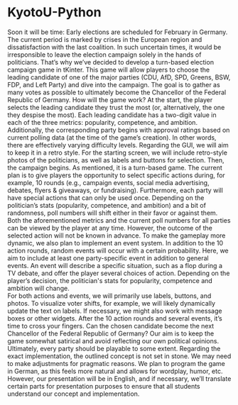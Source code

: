 # KyotoU-Python
Soon it will be time: Early elections are scheduled for February in Germany. The current 
period is marked by crises in the European region and dissatisfaction with the last coalition. In 
such uncertain times, it would be irresponsible to leave the election campaign solely in the 
hands of politicians. That’s why we’ve decided to develop a turn-based election campaign game 
in tKinter. This game will allow players to choose the leading candidate of one of the major 
parties (CDU, AfD, SPD, Greens, BSW, FDP, and Left Party) and dive into the campaign. The goal 
is to gather as many votes as possible to ultimately become the Chancellor of the Federal 
Republic of Germany. 
How will the game work? 
At the start, the player selects the leading candidate they trust the most (or, alternatively, the 
one they despise the most). Each leading candidate has a two-digit value in each of the three 
metrics: popularity, competence, and ambition. Additionally, the corresponding party begins 
with approval ratings based on current polling data (at the time of the game’s creation). In other 
words, there are effectively varying difficulty levels. Regarding the GUI, we will aim to keep it in a 
retro style. For the starting screen, we will include retro-style photos of the politicians, as well as 
labels and buttons for selection. 
Then, the campaign begins. As mentioned, it is a turn-based game. The current plan is to give 
players the opportunity to select specific actions during, for example, 10 rounds (e.g., campaign 
events, social media advertising, debates, flyers & giveaways, or fundraising). Furthermore, each 
party will have special actions that can only be used once. Depending on the politician’s stats 
(popularity, competence, and ambition) and a bit of randomness, poll numbers will shift either in 
their favor or against them. Both the aforementioned metrics and the current poll numbers for all 
parties can be viewed by the player at any time. However, the outcome of the selected action will 
not be known in advance. 
To make the gameplay more dynamic, we also plan to implement an event system. In addition to 
the 10 action rounds, random events will occur with a certain probability. Here, we aim to 
include at least one party-specific event in addition to general events. An event will describe a 
specific situation, such as a flop during a TV debate, and offer the player several choices of 
action. Depending on the player’s decision, the politician's stats for popularity, competence and 
ambition will change.  
For both actions and events, we will primarily use labels, buttons, and photos. To visualize voter 
shifts, for example, we will likely dynamically update the text on labels. If necessary, we might 
also work with message boxes or other widgets. 
After the 10 action rounds and several events, it’s time to cross your fingers. Can the chosen 
candidate become the next Chancellor of the Federal Republic of Germany? 
Our aim is to keep the game somewhat satirical and avoid reflecting our own political opinions. 
Ultimately, every party should be playable to some extent. Regarding the exact implementation, 
the outlined concept is not set in stone. We may need to make adjustments for pragmatic 
reasons. 
We plan to program the game in German, as this feels more natural and allows for wordplay, 
humor, etc. However, our presentation will be in English, and if necessary, we’ll translate certain 
parts for presentation purposes to ensure that all students understand our concept and 
implementation.

